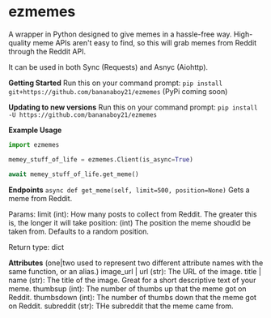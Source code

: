 # ezmemes

A wrapper in Python designed to give memes in a hassle-free way.
High-quality meme APIs aren't easy to find, so this will grab memes from Reddit through the Reddit API.

It can be used in both Sync (Requests) and Asnyc (Aiohttp).

**Getting Started**
Run this on your command prompt:
`pip install git+https://github.com/bananaboy21/ezmemes`
(PyPi coming soon)

**Updating to new versions**
Run this on your command prompt:
`pip install -U https://github.com/bananaboy21/ezmemes`

**Example Usage**
```py
import ezmemes

memey_stuff_of_life = ezmemes.Client(is_async=True)

await memey_stuff_of_life.get_meme()
```

**Endpoints**
`async def get_meme(self, limit=500, position=None)`
Gets a meme from Reddit.

Params:
limit (int):
    How many posts to collect from Reddit. The greater this is, the longer it will take
position: (int)
    The position the meme shoudld be taken from. Defaults to a random position.

Return type: dict

__Attributes__
(one|two used to represent two different attribute names with the same function, or an alias.)
image_url | url (str): The URL of the image.
title | name (str): The title of the image. Great for a short descriptive text of your meme.
thumbsup (int): The number of thumbs up that the meme got on Reddit.
thumbsdown (int): The number of thumbs down that the meme got on Reddit.
subreddit (str): THe subreddit that the meme came from.
